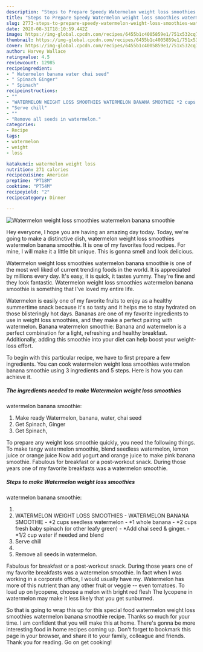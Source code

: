 ```yaml
---
description: "Steps to Prepare Speedy Watermelon weight loss smoothies watermelon banana smoothie"
title: "Steps to Prepare Speedy Watermelon weight loss smoothies watermelon banana smoothie"
slug: 2773-steps-to-prepare-speedy-watermelon-weight-loss-smoothies-watermelon-banana-smoothie
date: 2020-08-31T18:10:59.442Z
image: https://img-global.cpcdn.com/recipes/6455b1c4005859e1/751x532cq70/watermelon-weight-loss-smoothies-watermelon-banana-smoothie-recipe-main-photo.jpg
thumbnail: https://img-global.cpcdn.com/recipes/6455b1c4005859e1/751x532cq70/watermelon-weight-loss-smoothies-watermelon-banana-smoothie-recipe-main-photo.jpg
cover: https://img-global.cpcdn.com/recipes/6455b1c4005859e1/751x532cq70/watermelon-weight-loss-smoothies-watermelon-banana-smoothie-recipe-main-photo.jpg
author: Harvey Wallace
ratingvalue: 4.5
reviewcount: 12985
recipeingredient:
- " Watermelon banana water chai seed"
- " Spinach Ginger"
- " Spinach"
recipeinstructions:
- ""
- "WATERMELON WEIGHT LOSS SMOOTHIES WATERMELON BANANA SMOOTHIE *2 cups seedless watermelon *1 whole banana *2 cups fresh baby spinach (or other leafy green) *Add chai seed &amp; ginger. *1/2 cup water if needed and blend"
- "Serve chill"
- ""
- "Remove all seeds in watermelon."
categories:
- Recipe
tags:
- watermelon
- weight
- loss

katakunci: watermelon weight loss 
nutrition: 271 calories
recipecuisine: American
preptime: "PT18M"
cooktime: "PT54M"
recipeyield: "2"
recipecategory: Dinner

---
```



![Watermelon weight loss smoothies
watermelon banana smoothie](https://img-global.cpcdn.com/recipes/6455b1c4005859e1/751x532cq70/watermelon-weight-loss-smoothies-watermelon-banana-smoothie-recipe-main-photo.jpg)

Hey everyone, I hope you are having an amazing day today. Today, we're going to make a distinctive dish, watermelon weight loss smoothies
watermelon banana smoothie. It is one of my favorites food recipes. For mine, I will make it a little bit unique. This is gonna smell and look delicious.

Watermelon weight loss smoothies
watermelon banana smoothie is one of the most well liked of current trending foods in the world. It is appreciated by millions every day. It's easy, it is quick, it tastes yummy. They're fine and they look fantastic. Watermelon weight loss smoothies
watermelon banana smoothie is something that I've loved my entire life.

Watermelon is easily one of my favorite fruits to enjoy as a healthy summertime snack because it&#39;s so tasty and it helps me to stay hydrated on those blisteringly hot days. Bananas are one of my favorite ingredients to use in weight loss smoothies, and they make a perfect pairing with watermelon. Banana watermelon smoothie: Banana and watermelon is a perfect combination for a light, refreshing and healthy breakfast. Additionally, adding this smoothie into your diet can help boost your weight-loss effort.


To begin with this particular recipe, we have to first prepare a few ingredients. You can cook watermelon weight loss smoothies
watermelon banana smoothie using 3 ingredients and 5 steps. Here is how you can achieve it.

<!--inarticleads1-->

##### The ingredients needed to make Watermelon weight loss smoothies
watermelon banana smoothie:

1. Make ready  Watermelon, banana, water, chai seed
1. Get  Spinach, Ginger
1. Get  Spinach,


To prepare any weight loss smoothie quickly, you need the following things. To make tangy watermelon smoothie, blend seedless watermelon, lemon juice or orange juice Now add yogurt and orange juice to make pink banana smoothie. Fabulous for breakfast or a post-workout snack. During those years one of my favorite breakfasts was a watermelon smoothie. 

<!--inarticleads2-->

##### Steps to make Watermelon weight loss smoothies
watermelon banana smoothie:

1. 
1. WATERMELON WEIGHT LOSS SMOOTHIES - WATERMELON BANANA SMOOTHIE - *2 cups seedless watermelon - *1 whole banana - *2 cups fresh baby spinach (or other leafy green) - *Add chai seed &amp; ginger. - *1/2 cup water if needed and blend
1. Serve chill
1. 
1. Remove all seeds in watermelon.


Fabulous for breakfast or a post-workout snack. During those years one of my favorite breakfasts was a watermelon smoothie. In fact when I was working in a corporate office, I would usually have my. Watermelon has more of this nutrient than any other fruit or veggie -- even tomatoes. To load up on lycopene, choose a melon with bright red flesh The lycopene in watermelon may make it less likely that you get sunburned. 

So that is going to wrap this up for this special food watermelon weight loss smoothies
watermelon banana smoothie recipe. Thanks so much for your time. I am confident that you will make this at home. There's gonna be more interesting food in home recipes coming up. Don't forget to bookmark this page in your browser, and share it to your family, colleague and friends. Thank you for reading. Go on get cooking!
